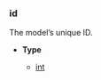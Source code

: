 ### id [](https://discordpy.readthedocs.io/en/v1.7.3/api.html#discord.abc.Snowflake.id)

The model’s unique ID.

- **Type**

	- [int](https://docs.python.org/3/library/functions.html#int "(in Python v3.9)")
